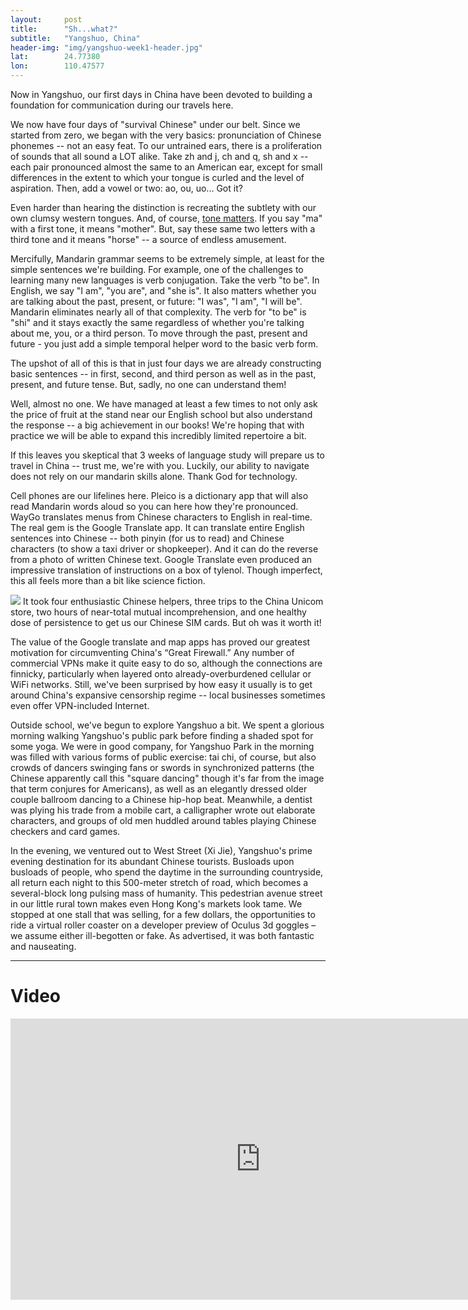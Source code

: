 ```yaml
---
layout: 	post
title:  	"Sh...what?"
subtitle:   "Yangshuo, China"
header-img: "img/yangshuo-week1-header.jpg"
lat: 		24.77380
lon: 		110.47577
---
```


Now in Yangshuo, our first days in China have been devoted to building a foundation for communication during our travels here.  

We now have four days of "survival Chinese" under our belt.  Since we started from zero, we began with the very basics: pronunciation of Chinese phonemes -- not an easy feat. To our untrained ears, there is a proliferation of sounds that all sound a LOT alike. Take zh and j, ch and q, sh and x -- each pair pronounced almost the same to an American ear, except for small differences in the extent to which your tongue is curled and the level of aspiration.  Then, add a vowel or two: ao, ou, uo... Got it? 

Even harder than hearing the distinction is recreating the subtlety with our own clumsy western tongues. And, of course, [tone matters](http://mandarin.about.com/od/pronunciation/a/tones.htm). If you say "ma" with a first tone, it means "mother". But, say these same two letters with a third tone and it means "horse" -- a source of endless amusement. 

Mercifully, Mandarin grammar seems to be extremely simple, at least for the simple sentences we're building.  For example, one of the challenges to learning many new languages is verb conjugation. Take the verb "to be". In English, we say "I am", "you are", and "she is".  It also matters whether you are talking about the past, present, or future: "I was", "I am", "I will be". Mandarin eliminates nearly all of that complexity.  The verb for "to be" is "shi" and it stays exactly the same regardless of whether you're talking about me, you, or a third person. To move through the past, present and future - you just add a simple temporal helper word to the basic verb form.  

The upshot of all of this is that in just four days we are already constructing basic sentences -- in first, second, and third person as well as in the past, present, and future tense. But, sadly, no one can understand them!

Well, almost no one.  We have managed at least a few times to not only ask the price of fruit at the stand near our English school but also understand the response -- a big achievement in our books! We're hoping that with practice we will be able to expand this incredibly limited repertoire a bit. 

If this leaves you skeptical that 3 weeks of language study will prepare us to travel in China -- trust me, we're with you.  Luckily, our ability to navigate does not rely on our mandarin skills alone. Thank God for technology.

Cell phones are our lifelines here. Pleico is a dictionary app that will also read Mandarin words aloud so you can here how they're pronounced. WayGo translates menus from Chinese characters to English in real-time. The real gem is the Google Translate app. It can translate entire English sentences into Chinese -- both pinyin (for us to read) and Chinese characters (to show a taxi driver or shopkeeper). And it can do the reverse from a photo of written Chinese text. Google Translate even produced an impressive translation of instructions on a box of tylenol. Though imperfect, this all feels more than a bit like science fiction. 

<img src="{{ site.baseurl }}/img/yangshuo-sim.jpg">
<span class="caption text-muted">It took four enthusiastic Chinese helpers, three trips to the China Unicom store, two hours of near-total mutual incomprehension, and one healthy dose of persistence to get us our Chinese SIM cards. But oh was it worth it!</span>

The value of the Google translate and map apps has proved our greatest motivation for circumventing China's “Great Firewall.” Any number of commercial VPNs make it quite easy to do so, although the connections are finnicky, particularly when layered onto already-overburdened cellular or WiFi networks. Still, we've been surprised by how easy it usually is to get around China's expansive censorship regime -- local businesses sometimes even offer VPN-included Internet. 

Outside school, we've begun to explore Yangshuo a bit. We spent a glorious morning walking Yangshuo's public park before finding a shaded spot for some yoga. We were in good company, for Yangshuo Park in the morning was filled with various forms of public exercise: tai chi, of course, but also crowds of dancers swinging fans or swords in synchronized patterns (the Chinese apparently call this "square dancing" though it's far from the image that term conjures for Americans), as well as an elegantly dressed older couple ballroom dancing to a Chinese hip-hop beat. Meanwhile, a dentist was plying his trade from a mobile cart, a calligrapher wrote out elaborate characters, and groups of old men huddled around tables playing Chinese checkers and card games.

In the evening, we ventured out to West Street (Xi Jie), Yangshuo's prime evening destination for its abundant Chinese tourists. Busloads upon busloads of people, who spend the daytime in the surrounding countryside, all return each night to this 500-meter stretch of road, which becomes a several-block long pulsing mass of humanity. This pedestrian avenue street in our little rural town makes even Hong Kong's markets look tame. We stopped at one stall that was selling, for a few dollars, the opportunities to ride a virtual roller coaster on a developer preview of Oculus 3d goggles – we assume either ill-begotten or fake. As advertised, it was both fantastic and nauseating.

---

# Video

<iframe src="https://player.vimeo.com/video/134301909" width="800" height="450" frameborder="0" webkitallowfullscreen mozallowfullscreen allowfullscreen></iframe>
